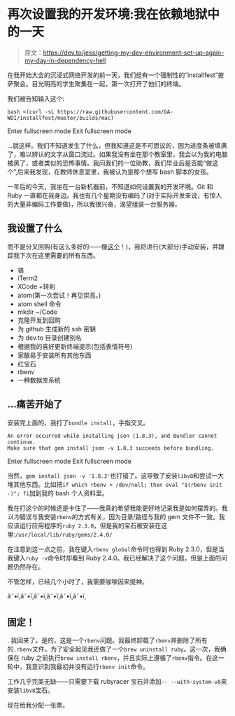 # 再次设置我的开发环境:我在依赖地狱中的一天

> 原文：<https://dev.to/jess/getting-my-dev-environment-set-up-again-my-day-in-dependency-hell>

在我开始大会的沉浸式网络开发的前一天，我们组有一个强制性的“installfest”披萨聚会。目光明亮的学生聚集在一起，第一次打开了他们的终端。

我们被告知输入这个:

```
bash <(curl -sL https://raw.githubusercontent.com/GA-WDI/installfest/master/builds/mac) 
```

Enter fullscreen mode Exit fullscreen mode

...就这样。我们不知道发生了什么，但我知道这是不可思议的，因为进度条被填满了，难以辨认的文字从窗口流过。如果我没有坐在那个教室里，我会以为我的电脑被黑了，或者类似的恐怖事情。我问我们的一位助教，我们毕业后是否能“做这个”,后来我发现，在教师休息室里，我被认为是那个想写 bash 脚本的女孩。

一年后的今天，我坐在一台新机器前，不知道如何设置我的开发环境。Git 和 Ruby 一直都在我身边。我也有几个星期没有编码了(对于实际开发来说，有惊人的大量非编码工作要做)，所以我很兴奋，渴望组装一台服务器。

## 我设置了什么

而不是分叉回购(有这么多好的——像[这个](https://github.com/thoughtbot/laptop)！)，我将进行(大部分)手动安装，并跟踪我下次在这里需要的所有东西。

*   铬
*   iTerm2
*   XCode +转到
*   atom(第一次尝试！再见崇高。)
*   atom shell 命令
*   mkdir ~/Code
*   克隆开发到回购
*   为 github 生成新的 ssh 密钥
*   为 dev.to 目录创建别名
*   根据我的喜好更新终端提示(包括表情符号)
*   家酿易于安装所有其他东西
*   红宝石
*   rbenv
*   一种数据库系统

## ...痛苦开始了

安装完上面的，我打了`bundle install`，手指交叉。

```
An error occurred while installing json (1.8.3), and Bundler cannot continue.
Make sure that gem install json -v 1.8.3 succeeds before bundling. 
```

Enter fullscreen mode Exit fullscreen mode

当然，`gem install json -v '1.8.3'`也打错了。这导致了安装`libv8`和尝试一大堆其他东西。比如把`if which rbenv > /dev/null; then eval "$(rbenv init -)"; fi`加到我的 bash 个人资料里。

我在打这个的时候还是卡住了——我真的希望我能更好地记录我是如何摆弄的。我*认为*错误与我安装`rbenv`的方式有关，因为目录/路径与我的 gem 文件不一致。我应该运行应用程序的`ruby 2.3.0`，但是我的宝石被安装在这里:`/usr/local/lib/ruby/gems/2.4.0/`

在注意到这一点之前，我在键入`rbenv global`命令时也得到 Ruby 2.3.0，但是当我键入`ruby -v`命令时却看到 Ruby 2.4.0。我已经解决了这个问题，但是上面的问题仍然存在。

不管怎样，已经几个小时了，我需要咖啡因来提神。

â˜•ï¸â˜•ï¸â˜•ï¸â˜•ï¸â˜•ï¸â˜•ï¸

## 固定！

..我回来了。是的，这是一个`rbenv`问题。我最终卸载了`rbenv`并删除了所有的`.rbenv`文件。为了安全起见我还做了一个`brew uninstall ruby`。这一次，我确保在 ruby 之前执行`brew install rbenv`，并且实际上遵循了`rbenv`指令。在这一轮中，我意识到我最初并没有运行`rbenv init`命令。

工作几乎完美无缺——只需要下载 rubyracer 宝石并添加`-- --with-system-v8`来安装`libv8`宝石。

现在给我分配一张票。